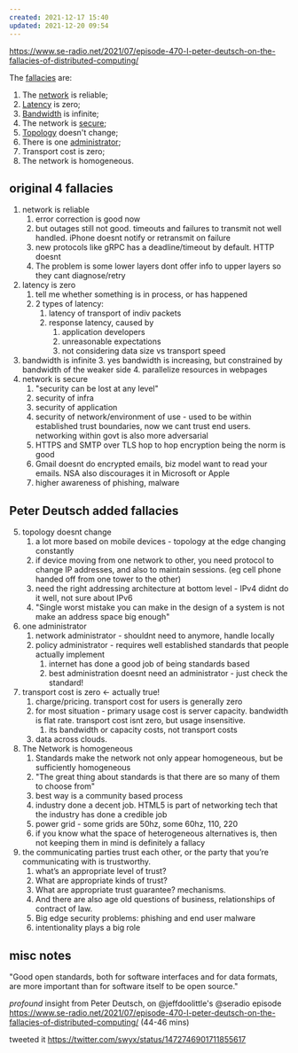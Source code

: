 ```yaml
---
created: 2021-12-17 15:40
updated: 2021-12-20 09:54
---
```


<https://www.se-radio.net/2021/07/episode-470-l-peter-deutsch-on-the-fallacies-of-distributed-computing/>

The [fallacies](https://en.wikipedia.org/wiki/Fallacy "Fallacy") are:

1. The [network](https://en.wikipedia.org/wiki/Computer_network "Computer network") is reliable;
2. [Latency](<https://en.wikipedia.org/wiki/Latency_(engineering)> "Latency (engineering)") is zero;
3. [Bandwidth](https://en.wikipedia.org/wiki/Throughput "Throughput") is infinite;
4. The network is [secure](https://en.wikipedia.org/wiki/Computer_security "Computer security");
5. [Topology](https://en.wikipedia.org/wiki/Network_topology "Network topology") doesn't change;
6. There is one [administrator](https://en.wikipedia.org/wiki/Network_administrator "Network administrator");
7. Transport cost is zero;
8. The network is homogeneous.

## original 4 fallacies

1. network is reliable
   1. error correction is good now
   2. but outages still not good. timeouts and failures to transmit not well handled. iPhone doesnt notify or retransmit on failure
   3. new protocols like gRPC has a deadline/timeout by default. HTTP doesnt
   4. The problem is some lower layers dont offer info to upper layers so they cant diagnose/retry
2. latency is zero
   1. tell me whether something is in process, or has happened
   2. 2 types of latency:
      1. latency of transport of indiv packets
      2. response latency, caused by
         1. application developers
         2. unreasonable expectations
         3. not considering data size vs transport speed
3. bandwidth is infinite 3. yes bandwidth is increasing, but constrained by bandwidth of the weaker side 4. parallelize resources in webpages
4. network is secure
   1. "security can be lost at any level"
   2. security of infra
   3. security of application
   4. security of network/environment of use - used to be within established trust boundaries, now we cant trust end users. networking within govt is also more adversarial
   5. HTTPS and SMTP over TLS hop to hop encryption being the norm is good
   6. Gmail doesnt do encrypted emails, biz model want to read your emails. NSA also discourages it in Microsoft or Apple
   7. higher awareness of phishing, malware

## Peter Deutsch added fallacies

5. topology doesnt change
   1. a lot more based on mobile devices - topology at the edge changing constantly
   2. if device moving from one network to other, you need protocol to change IP addresses, and also to maintain sessions. (eg cell phone handed off from one tower to the other)
   3. need the right addressing architecture at bottom level - IPv4 didnt do it well, not sure about IPv6
   4. "Single worst mistake you can make in the design of a system is not make an address space big enough"
6. one administrator
   1. network administrator - shouldnt need to anymore, handle locally
   2. policy administrator - requires well established standards that people actually implement
      1. internet has done a good job of being standards based
      2. best administration doesnt need an administrator - just check the standard!
7. transport cost is zero <- actually true!
   1. charge/pricing. transport cost for users is generally zero
   2. for most situation - primary usage cost is server capacity. bandwidth is flat rate. transport cost isnt zero, but usage insensitive.
      1. its bandwidth or capacity costs, not transport costs
   3. data across clouds.
8. The Network is homogeneous
   1. Standards make the network not only appear homogeneous, but be sufficiently homogeneous
   2. "The great thing about standards is that there are so many of them to choose from"
   3. best way is a community based process
   4. industry done a decent job. HTML5 is part of networking tech that the industry has done a credible job
   5. power grid - some grids are 50hz, some 60hz, 110, 220
   6. if you know what the space of heterogeneous alternatives is, then not keeping them in mind is definitely a fallacy
9. the communicating parties trust each other, or the party that you’re communicating with is trustworthy.
   1. what’s an appropriate level of trust?
   2. What are appropriate kinds of trust?
   3. What are appropriate trust guarantee? mechanisms.
   4. And there are also age old questions of business, relationships of contract of law.
   5. Big edge security problems: phishing and end user malware
   6. intentionality plays a big role

## misc notes

"Good open standards, both for software interfaces and for data formats, are more important than for software itself to be open source."

_profound_ insight from Peter Deutsch, on @jeffdoolittle's @seradio episode <https://www.se-radio.net/2021/07/episode-470-l-peter-deutsch-on-the-fallacies-of-distributed-computing/> (44-46 mins)

tweeted it https://twitter.com/swyx/status/1472746901711855617

